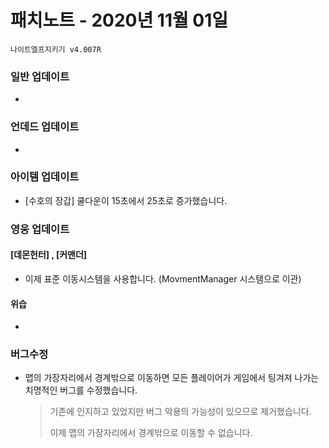 # 패치노트 - 2020년 11월 01일

```
나이트엘프지키기 v4.007R
```


### 일반 업데이트

- 


### 언데드 업데이트

- 

### 아이템 업데이트

- [수호의 장갑] 쿨다운이 15초에서 25초로 증가했습니다.


### 영웅 업데이트

#### [데몬헌터] , [커맨더]
- 이제 표준 이동시스템을 사용합니다. (MovmentManager 시스템으로 이관)

#### 위습

- 


### 버그수정

- 맵의 가장자리에서 경계밖으로 이동하면 모든 플레이어가 게임에서 팅겨져 나가는 치명적인 버그를 수정했습니다.

  > 기존에 인지하고 있었지만 버그 악용의 가능성이 있으므로 제거했습니다. 
  >
  > 이제 맵의 가장자리에서 경계밖으로 이동할 수 없습니다.
